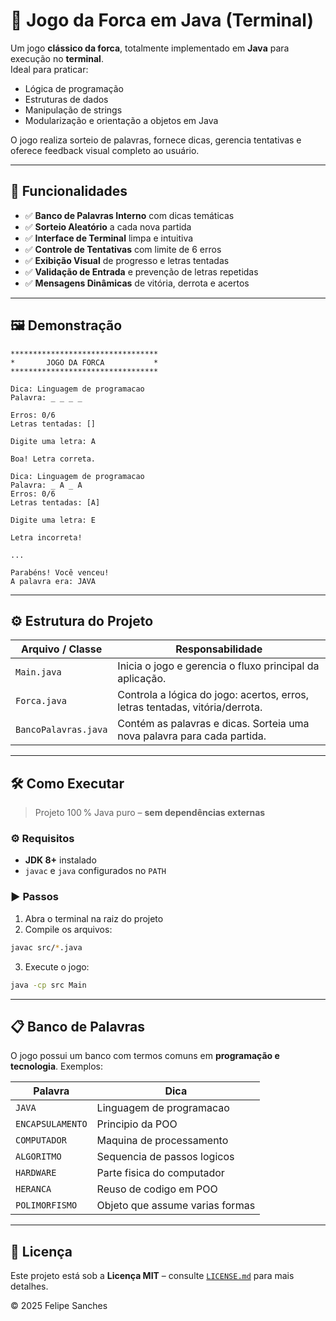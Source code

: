 
# 🎯 Jogo da Forca em Java (Terminal)

Um jogo **clássico da forca**, totalmente implementado em **Java** para execução no **terminal**.  
Ideal para praticar:

- Lógica de programação
- Estruturas de dados
- Manipulação de strings
- Modularização e orientação a objetos em Java

O jogo realiza sorteio de palavras, fornece dicas, gerencia tentativas e oferece feedback visual completo ao usuário.

---

## 📌 Funcionalidades

- ✅ **Banco de Palavras Interno** com dicas temáticas
- ✅ **Sorteio Aleatório** a cada nova partida
- ✅ **Interface de Terminal** limpa e intuitiva
- ✅ **Controle de Tentativas** com limite de 6 erros
- ✅ **Exibição Visual** de progresso e letras tentadas
- ✅ **Validação de Entrada** e prevenção de letras repetidas
- ✅ **Mensagens Dinâmicas** de vitória, derrota e acertos

---

## 🖼️ Demonstração

```text
*********************************
*       JOGO DA FORCA           *
*********************************

Dica: Linguagem de programacao
Palavra: _ _ _ _

Erros: 0/6
Letras tentadas: []

Digite uma letra: A

Boa! Letra correta.

Dica: Linguagem de programacao
Palavra: _ A _ A
Erros: 0/6
Letras tentadas: [A]

Digite uma letra: E

Letra incorreta!

...

Parabéns! Você venceu!
A palavra era: JAVA
```

---

## ⚙️ Estrutura do Projeto

| Arquivo / Classe       | Responsabilidade                                                                 |
|------------------------|----------------------------------------------------------------------------------|
| `Main.java`            | Inicia o jogo e gerencia o fluxo principal da aplicação.                        |
| `Forca.java`           | Controla a lógica do jogo: acertos, erros, letras tentadas, vitória/derrota.   |
| `BancoPalavras.java`   | Contém as palavras e dicas. Sorteia uma nova palavra para cada partida.         |

---

## 🛠️ Como Executar

> Projeto 100 % Java puro – **sem dependências externas**

### ⚙️ Requisitos

- **JDK 8+** instalado
- `javac` e `java` configurados no `PATH`

### ▶️ Passos

1. Abra o terminal na raiz do projeto
2. Compile os arquivos:

```bash
javac src/*.java
```

3. Execute o jogo:

```bash
java -cp src Main
```

---

## 📋 Banco de Palavras

O jogo possui um banco com termos comuns em **programação e tecnologia**. Exemplos:

| Palavra           | Dica                                |
|-------------------|-------------------------------------|
| `JAVA`            | Linguagem de programacao            |
| `ENCAPSULAMENTO`  | Principio da POO                    |
| `COMPUTADOR`      | Maquina de processamento            |
| `ALGORITMO`       | Sequencia de passos logicos         |
| `HARDWARE`        | Parte fisica do computador          |
| `HERANCA`         | Reuso de codigo em POO              |
| `POLIMORFISMO`    | Objeto que assume varias formas     |

---

## 📜 Licença

Este projeto está sob a **Licença MIT** – consulte [`LICENSE.md`](LICENSE.md) para mais detalhes.

&copy; 2025 Felipe Sanches
